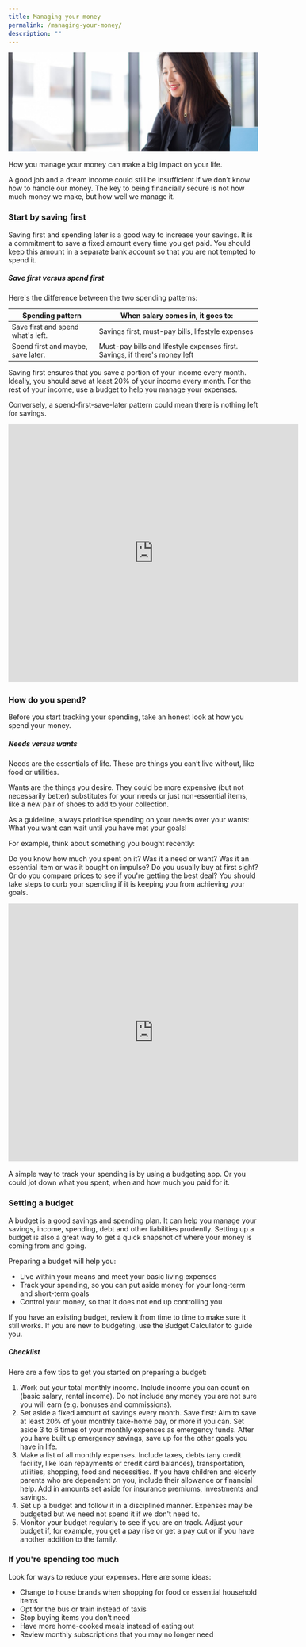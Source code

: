 ```yaml
---
title: Managing your money
permalink: /managing-your-money/
description: ""
---
```

![](/images/Are%20You%20Planning%20Your%20Finances/managing-your-money.jfif)

How you manage your money can make a big impact on your life. 

A good job and a dream income could still be insufficient if we don’t know how to handle our money. The key to being financially secure is not how much money we make, but how well we manage it. 

### Start by saving first
Saving first and spending later is a good way to increase your savings. It is a commitment to save a fixed amount every time you get paid. You should keep this amount in a separate bank account so that you are not tempted to spend it.

##### Save first versus spend first
Here's the difference between the two spending patterns:


| Spending pattern | When salary comes in, it goes to:| 
| -------- | -------- | 
| Save first and spend what's left.     | Savings first, must-pay bills, lifestyle expenses
Spend first and maybe, save later.     | Must-pay bills and lifestyle expenses first. Savings, if there's money left

Saving first ensures that you save a portion of your income every month. Ideally, you should save at least 20% of your income every month. For the rest of your income, use a budget to help you manage your expenses.

Conversely, a spend-first-save-later pattern could mean there is nothing left for savings.

<iframe allowfullscreen="" allow="accelerometer; autoplay; clipboard-write; encrypted-media; gyroscope; picture-in-picture; web-share" frameborder="0" title="How To Pay Yourself First" src="https://www.youtube.com/embed/AqBtGINDZxA" height="520" width="585"></iframe>

### How do you spend?
Before you start tracking your spending, take an honest look at how you spend your money.

##### Needs versus wants
Needs are the essentials of life. These are things you can’t live without, like food or utilities.

Wants are the things you desire. They could be more expensive (but not necessarily better) substitutes for your needs or just non-essential items, like a new pair of shoes to add to your collection.

As a guideline, always prioritise spending on your needs over your wants: What you want can wait until you have met your goals!

For example, think about something you bought recently:

Do you know how much you spent on it?
Was it a need or want? Was it an essential item or was it bought on impulse?
Do you usually buy at first sight? Or do you compare prices to see if you're getting the best deal?
You should take steps to curb your spending if it is keeping you from achieving your goals.

<iframe allowfullscreen="" allow="accelerometer; autoplay; clipboard-write; encrypted-media; gyroscope; picture-in-picture; web-share" frameborder="0" title="Needs vs Wants" src="https://www.youtube.com/embed/OmzRi54QQ1w" height="520" width="585"></iframe>


A simple way to track your spending is by using a budgeting app. Or you could jot down what you spent, when and how much you paid for it.

### Setting a budget
A budget is a good savings and spending plan. It can help you manage your savings, income, spending, debt and other liabilities prudently. Setting up a budget is also a great way to get a quick snapshot of where your money is coming from and going.

Preparing a budget will help you:

* Live within your means and meet your basic living expenses
* Track your spending, so you can put aside money for your long-term and short-term goals
* Control your money, so that it does not end up controlling you

If you have an existing budget, review it from time to time to make sure it still works. If you are new to budgeting, use the Budget Calculator to guide you.


##### Checklist 
Here are a few tips to get you started on preparing a budget:

1. Work out your total monthly income. Include income you can count on (basic salary, rental income). Do not include any money you are not sure you will earn (e.g. bonuses and commissions).
2. Set aside a fixed amount of savings every month. Save first: Aim to save at least 20% of your monthly take-home pay, or more if you can. Set aside 3 to 6 times of your monthly expenses as emergency funds. After you have built up emergency savings, save up for the other goals you have in life.
3. Make a list of all monthly expenses. Include taxes, debts (any credit facility, like loan repayments or credit card balances), transportation, utilities, shopping, food and necessities. If you have children and elderly parents who are dependent on you, include their allowance or financial help. Add in amounts set aside for insurance premiums, investments and savings.
4. Set up a budget and follow it in a disciplined manner. Expenses may be budgeted but we need not spend it if we don't need to.
5. Monitor your budget regularly to see if you are on track. Adjust your budget if, for example, you get a pay rise or get a pay cut or if you have another addition to the family.
 

### If you're spending too much
Look for ways to reduce your expenses. Here are some ideas:

* Change to house brands when shopping for food or essential household items
* Opt for the bus or train instead of taxis
* Stop buying items you don’t need
* Have more home-cooked meals instead of eating out
* Review monthly subscriptions that you may no longer need